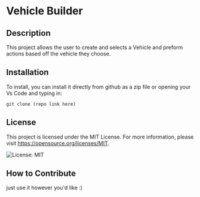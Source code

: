 # Vehicle Builder

## Description

This project allows the user to create and selects a Vehicle and preform actions based off the vehicle they choose.

## Installation

To install, you can install it directly from github as a zip file or opening your Vs Code and   typing in:  

    git clone (repo link here)


## License

This project is licensed under the MIT License. For more information, please visit https://opensource.org/licenses/MIT.
    
  ![License: MIT](https://img.shields.io/badge/License-MIT-yellow.svg)

## How to Contribute

just use it however you'd like :)
  
